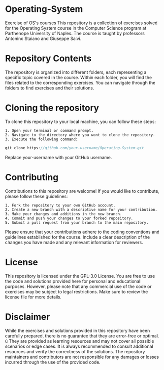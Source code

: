 # Operating-System
Exercise of OS's courses
This repository is a collection of exercises solved for the Operating System course in the Computer Science program at Parthenope University of Naples. 
The course is taught by professors Antonino Staiano and Giuseppe Salvi.

# Repository Contents
The repository is organized into different folders, each representing a specific topic covered in the course. 
Within each folder, you will find the files related to the corresponding exercises. 
You can navigate through the folders to find exercises and their solutions.

# Cloning the repository
To clone this repository to your local machine, you can follow these steps:

    1. Open your terminal or command prompt.
    2. Navigate to the directory where you want to clone the repository.
    3. Execute the following command:
    
```c
git clone https://github.com/your-username/Operating-System.git
```

Replace your-username with your GitHub username.

# Contributing
Contributions to this repository are welcome! If you would like to contribute, please follow these guidelines:

    1. Fork the repository to your own GitHub account.
    2. Create a new branch with a descriptive name for your contribution.
    3. Make your changes and additions in the new branch.
    4. Commit and push your changes to your forked repository.
    5. Submit a pull request from your branch to the main repository.

Please ensure that your contributions adhere to the coding conventions and guidelines established for the course. Include a clear description of the changes you have made and any relevant information for reviewers.

# License
This repository is licensed under the GPL-3.0 License. You are free to use the code and solutions provided here for personal and educational purposes.
However, please note that any commercial use of the code or exercises may be subject to legal restrictions. Make sure to review the license file for more details.



# Disclaimer
While the exercises and solutions provided in this repository have been carefully prepared, there is no guarantee that they are error-free or optimal. ù
They are provided as learning resources and may not cover all possible scenarios or edge cases. It is always recommended to consult additional resources and verify the correctness of the solutions. 
The repository maintainers and contributors are not responsible for any damages or losses incurred through the use of the provided code.
    

